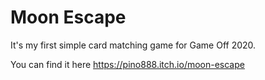# Moon Escape

It's my first simple card matching game for Game Off 2020.

You can find it here https://pino888.itch.io/moon-escape 
